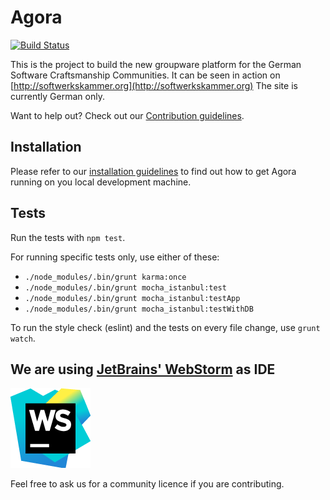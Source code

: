 Agora
=====

[![Build Status](https://travis-ci.org/softwerkskammer/Agora.png)](https://travis-ci.org/softwerkskammer/Agora)

This is the project to build the new groupware platform for the German Software Craftsmanship Communities. It can be seen in action on [http://softwerkskammer.org](http://softwerkskammer.org)
The site is currently German only.

Want to help out? Check out our [Contribution guidelines](CONTRIBUTING.md).

Installation
------------

Please refer to our [installation guidelines](INSTALL.md) to find out
how to get Agora running on you local development machine.

Tests
-----

Run the tests with `npm test`.

For running specific tests only, use either of these:
- `./node_modules/.bin/grunt karma:once`
- `./node_modules/.bin/grunt mocha_istanbul:test`
- `./node_modules/.bin/grunt mocha_istanbul:testApp`
- `./node_modules/.bin/grunt mocha_istanbul:testWithDB`

To run the style check (eslint) and the tests on every file change, use `grunt watch`.

We are using [JetBrains' WebStorm](http://www.jetbrains.com/webstorm/) as IDE
---------------------------------------------------------------------------

![WebStorm Logo](dev-goodies/icon_WebStorm.png)

Feel free to ask us for a community licence if you are contributing.
